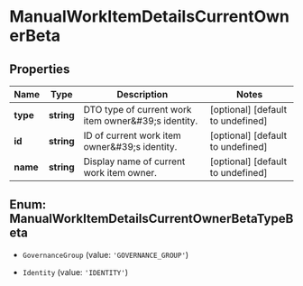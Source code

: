 # ManualWorkItemDetailsCurrentOwnerBeta

## Properties

Name | Type | Description | Notes
------------ | ------------- | ------------- | -------------
**type** | **string** | DTO type of current work item owner\&#39;s identity. | [optional] [default to undefined]
**id** | **string** | ID of current work item owner\&#39;s identity. | [optional] [default to undefined]
**name** | **string** | Display name of current work item owner. | [optional] [default to undefined]



## Enum: ManualWorkItemDetailsCurrentOwnerBetaTypeBeta


* `GovernanceGroup` (value: `'GOVERNANCE_GROUP'`)

* `Identity` (value: `'IDENTITY'`)



